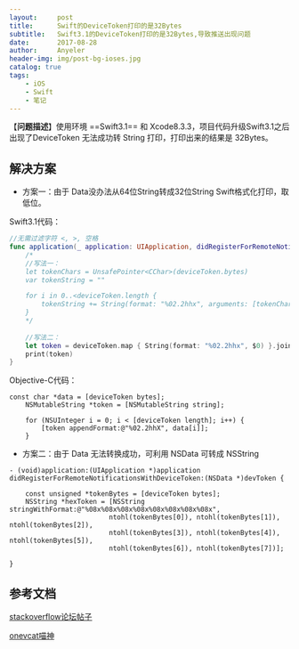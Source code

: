 ```yaml
---
layout:     post
title:      Swift的DeviceToken打印的是32Bytes
subtitle:   Swift3.1的DeviceToken打印的是32Bytes,导致推送出现问题
date:       2017-08-28
author:     Anyeler
header-img: img/post-bg-ioses.jpg
catalog: true
tags:
    - iOS
    - Swift
    - 笔记
---
```



【**问题描述**】使用环境 ==Swift3.1== 和 Xcode8.3.3，项目代码升级Swift3.1之后出现了DeviceToken 无法成功转 String 打印，打印出来的结果是 32Bytes。

## 解决方案

- 方案一：由于 Data没办法从64位String转成32位String Swift格式化打印，取低位。

Swift3.1代码：
```swift
//无需过滤字符 <, >, 空格
func application(_ application: UIApplication, didRegisterForRemoteNotificationsWithDeviceToken deviceToken: Data) {
    /*
    //写法一：
    let tokenChars = UnsafePointer<CChar>(deviceToken.bytes)
    var tokenString = ""

    for i in 0..<deviceToken.length {
        tokenString += String(format: "%02.2hhx", arguments: [tokenChars[i]])
    }
    */
    
    //写法二：
    let token = deviceToken.map { String(format: "%02.2hhx", $0) }.joined()
    print(token)
}

```

Objective-C代码：
```
const char *data = [deviceToken bytes];
    NSMutableString *token = [NSMutableString string];

    for (NSUInteger i = 0; i < [deviceToken length]; i++) {
        [token appendFormat:@"%02.2hhX", data[i]];
    }
```

- 方案二：由于 Data 无法转换成功，可利用 NSData 可转成 NSString

```
- (void)application:(UIApplication *)application didRegisterForRemoteNotificationsWithDeviceToken:(NSData *)devToken {

    const unsigned *tokenBytes = [deviceToken bytes];
    NSString *hexToken = [NSString stringWithFormat:@"%08x%08x%08x%08x%08x%08x%08x%08x",
                         ntohl(tokenBytes[0]), ntohl(tokenBytes[1]), ntohl(tokenBytes[2]),
                         ntohl(tokenBytes[3]), ntohl(tokenBytes[4]), ntohl(tokenBytes[5]),
                         ntohl(tokenBytes[6]), ntohl(tokenBytes[7])];

}

```



## 参考文档

[stackoverflow论坛帖子](https://stackoverflow.com/questions/9372815/how-can-i-convert-my-device-token-nsdata-into-an-nsstring)

[onevcat喵神](https://onevcat.com/2016/08/notification/)